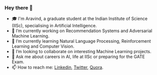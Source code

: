 ### Hey there 👋

<!--
**aravind-gk/aravind-gk** is a ✨ _special_ ✨ repository because its `README.md` (this file) appears on your GitHub profile.

Here are some ideas to get you started:
-->

- 🎓 I'm Aravind, a graduate student at the Indian Institute of Science (IISc), specialising in Artificial Intelligence.
- 🔭 I’m currently working on Recommendation Systems and Adversarial Machine Learning.
- 🌱 I’m currently learning Natural Language Processing, Reinforcement Learning and Computer Vision.
- 👯 I’m looking to collaborate on interesting Machine Learning projects.
- 💬 Ask me about careers in AI, life at IISc or preparing for the GATE Exam.
- 📫 How to reach me: [Linkedin](https://www.linkedin.com/in/aravindgk/), [Twitter](https://twitter.com/aravind_IISc), [Quora](https://www.quora.com/profile/G-Aravind).
